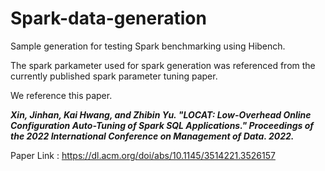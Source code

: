 # Spark-data-generation

Sample generation for testing Spark benchmarking using Hibench.

The spark parkameter used for spark generation was referenced from the currently published spark parameter tuning paper.

We reference this paper.

*****Xin, Jinhan, Kai Hwang, and Zhibin Yu. "LOCAT: Low-Overhead Online Configuration Auto-Tuning of Spark SQL Applications." Proceedings of the 2022 International Conference on Management of Data. 2022.*****

Paper Link : <https://dl.acm.org/doi/abs/10.1145/3514221.3526157>

